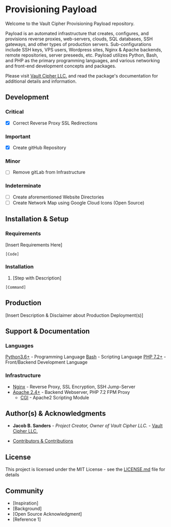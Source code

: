 # Provisioning Payload

Welcome to the Vault Cipher Provisioning Payload repository.

Payload is an automated infrastructure that creates, configures, and provisions reverse proxies, web-servers, clouds, SQL databases, SSH gateways, and other types of production servers. Sub-configurations include SSH keys, VPS users, Wordpress sites, Nginx & Apache backends, remote repositories, server preseeds, etc. Payload utilizes Python, Bash, and PHP as the primary programming languages, and various networking and front-end development concepts and packages.

Please visit [Vault Cipher LLC.](https://vaultcipher.com) and read the package's documentation for additional details and information.

## Development

### Critical
- [x] Correct Reverse Proxy SSL Redirections

### Important
- [x] Create gitHub Repository

### Minor
- [ ] Remove gitLab from Infrastructure

### Indeterminate
- [ ] Create aforementioned Website Directories
- [ ] Create Network Map using Google Cloud Icons (Open Source)

## Installation & Setup

### Requirements

[Insert Requirements Here]

```
[Code]
```

### Installation

1. [Step with Description]
```
[Command]
```

## Production

[Insert Description & Disclaimer about Production Deployment(s)]

## Support & Documentation

### Languages
[Python3.6+](https://docs.python.org/3/) - Programming Language
[Bash](https://www.tldp.org/LDP/abs/abs-guide.pdf) - Scripting Language
[PHP 7.2+](http://php.net/manual/en/install.php) - Front/Backend Development Language

### Infrastructure
* [Nginx](https://docs.python.org/3/) - Reverse Proxy, SSL Encryption, SSH Jump-Server
* [Apache 2.4+](https://httpd.apache.org/docs/2.4/) - Backend Webserver, PHP 7.2 FPM Proxy
  * [CGI](https://httpd.apache.org/docs/2.4/mod/mod_cgi.html) - Apache2 Scripting Module

## Author(s) & Acknowledgments

* **Jacob B. Sanders** - *Project Creator, Owner of Vault Cipher LLC.* - [Vault Cipher LLC.](https://vaultcipher.com/team/jacob-sanders)

* [Contributors & Contributions](https://github.com/vaultcipher/Payload/Contributors)

## License

This project is licensed under the MIT License - see the [LICENSE.md](LICENSE.md) file for details

## Community

* [Inspiration]
* [Background]
* [Open Source Acknowledgment]
* [Reference 1]
